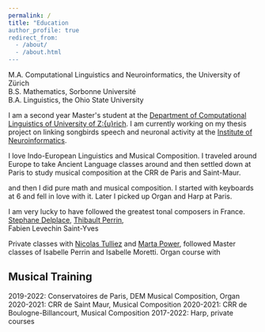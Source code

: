 ```yaml
---
permalink: /
title: "Education
author_profile: true
redirect_from: 
  - /about/
  - /about.html
---
```

M.A. Computational Linguistics and Neuroinformatics, the University of Zürich<br>
B.S. Mathematics, Sorbonne Université<br>
B.A. Linguistics, the Ohio State University<br>


I am a second year Master's student at the [Department of Computational Linguistics of University of Z\:{u}rich](https://www.cl.uzh.ch/en.html). I am currently working on my thesis project on linking songbirds speech and neuronal activity at the [Institute of Neuroinformatics](https://www.ini.uzh.ch/en.html).

I love Indo-European Linguistics and Musical Composition. I traveled around Europe to take Ancient Language classes around and then settled down at Paris to study musical composition at the CRR de Paris and Saint-Maur.

and then I did pure math and musical composition. I started with keyboards at 6 and fell in love with it. Later I picked up Organ and Harp at Paris.

I am very lucky to have followed the greatest tonal composers in France. 
[Stephane Delplace](https://www.stephanedelplace.com/), 
[Thibault Perrin](https://www.felicienbrut.com/en/directories/associated-composers/en-associate-composer-thibault-perrine/),  
Fabien
Levechin
Saint-Yves

Private classes with [Nicolas Tulliez](https://nicolastulliez.com/) and [Marta Power](https://martapower.com/), followed Master classes of Isabelle Perrin and Isabelle Moretti.
Organ course with




Musical Training
-----
2019-2022: Conservatoires de Paris, DEM Musical Composition, Organ
2020-2021: CRR de Saint Maur, Musical Composition
2020-2021: CRR de Boulogne-Billancourt, Musical Composition
2017-2022: Harp, private courses

